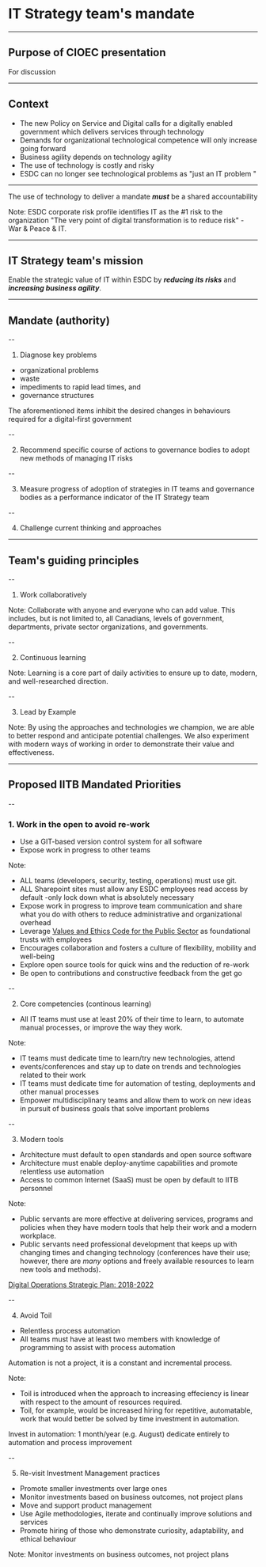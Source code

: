 <!-- markdownlint-disable MD013 -->
# IT Strategy team's mandate

---

## Purpose of CIOEC presentation

For discussion

---

## Context

- The new Policy on Service and Digital calls for a digitally enabled government which delivers services through technology <!-- .element: class="fragment" data-fragment-index="1" -->
- Demands for organizational technological competence will only increase going forward <!-- .element: class="fragment" data-fragment-index="2" -->
- Business agility depends on technology agility <!-- .element: class="fragment" data-fragment-index="3" -->
- The use of technology is costly and risky <!-- .element: class="fragment" data-fragment-index="4" -->
- ESDC can no longer see technological problems as "just an IT problem <!-- .element: class="fragment" data-fragment-index="5" -->"

---

The use of technology to deliver a mandate ***must*** be a shared accountability

Note:
ESDC corporate risk profile identifies IT as the #1 risk to the organization
"The very point of digital transformation is to reduce risk" - War & Peace & IT.

---

## IT Strategy team's mission

Enable the strategic value of IT within ESDC by ***reducing its risks*** and ***increasing business agility***.

---

## Mandate (authority)

--

<!-- markdownlint-disable MD032 MD006 -->
1. Diagnose key problems
  - organizational problems
  - waste
  - impediments to rapid lead times, and
  - governance structures
<!-- markdownlint-enable MD032 MD006 -->

The aforementioned items inhibit the desired changes in behaviours required
 for a digital-first government

--

<!-- markdownlint-disable MD032 MD006 MD029 -->
2. Recommend specific course of actions to governance bodies to adopt new methods of managing IT risks
<!-- markdownlint-enable MD032 MD006 MD029 -->

--

<!-- markdownlint-disable MD032 MD006 MD029 -->
3. Measure progress of adoption of strategies in IT teams and governance bodies as a performance indicator of the IT Strategy team
<!-- markdownlint-enable MD032 MD006 MD029 -->

--

<!-- markdownlint-disable MD032 MD006 MD029 -->
4. Challenge current thinking and approaches
<!-- markdownlint-enable MD032 MD006 MD029 -->

---

## Team's guiding principles

--

1. Work collaboratively

Note:
Collaborate with anyone and everyone who can add value. This includes, but is not limited to, all Canadians, levels of government, departments, private sector organizations, and governments.

--

<!-- markdownlint-disable MD029 -->
2. Continuous learning
<!-- markdownlint-enable MD029 -->
Note:
Learning is a core part of daily activities to ensure up to date, modern, and well-researched direction.

--

<!-- markdownlint-disable MD029 -->
3. Lead by Example
<!-- markdownlint-enable MD029 -->
Note:
By using the approaches and technologies we champion, we are able to better respond and anticipate potential challenges. We also experiment with modern ways of working in order to demonstrate their value and effectiveness.

---

## Proposed IITB Mandated Priorities

--

<!-- markdownlint-disable MD029 -->
### 1. Work in the open to avoid re-work
<!-- markdownlint-enable MD029 -->

- Use a GIT-based version control system for all software
- Expose work in progress to other teams

Note:

- ALL teams (developers, security, testing, operations) must use git.
- ALL Sharepoint sites must allow any ESDC employees read access by default -only lock down what is absolutely necessary
- Expose work in progress to improve team communication and share what you do with others to reduce administrative and organizational overhead
- Leverage [Values and Ethics Code for the Public Sector](https://www.tbs-sct.gc.ca/pol/doc-eng.aspx?id=25049) as foundational trusts with employees
- Encourages collaboration and fosters a culture of flexibility, mobility and well-being
- Explore open source tools for quick wins and the reduction of re-work
- Be open to contributions and constructive feedback from the get go

--

<!-- markdownlint-disable MD029 -->
2. Core competencies (continous learning)
<!-- markdownlint-enable MD029 -->

- All IT teams must use at least 20% of their time to learn, to automate manual
processes, or improve the way they work.

Note:

- IT teams must dedicate time to learn/try new technologies, attend
- events/conferences and stay up to date on trends and technologies related to their work
- IT teams must dedicate time for automation of testing, deployments and other manual processes
- Empower multidisciplinary teams and allow them to work on new ideas in pursuit of business goals that solve important problems

--

<!-- markdownlint-disable MD029 -->
3. Modern tools
<!-- markdownlint-enable MD029 -->

- Architecture must default to open standards and open source software
- Architecture must enable deploy-anytime capabilities and promote relentless use automation
- Access to common Internet (SaaS) must be open by default to IITB personnel

Note:

- Public servants are more effective at delivering services, programs and policies when they have modern tools that help their work and a modern workplace.
- Public servants need professional development that keeps up with changing times and changing technology (conferences have their use; however, there are *many* options and freely available resources to learn new tools and methods).

[Digital Operations Strategic Plan: 2018-2022](https://www.canada.ca/en/government/system/digital-government/digital-operations-strategic-plan-2018-2022.html)

--

<!-- markdownlint-disable MD029 -->
4. Avoid Toil
<!-- markdownlint-enable MD029 -->

- Relentless process automation
- All teams must have at least two members with knowledge of programming to assist with process automation

Automation is not a project, it is a constant and incremental process.

Note:

- Toil is introduced when the approach to increasing effeciency is linear with respect to the amount of resources required.
- Toil, for example, would be increased hiring for repetitive, automatable, work that would better be solved by time investment in automation.

Invest in automation: 1 month/year (e.g. August) dedicate entirely to automation and process improvement

--

<!-- markdownlint-disable MD029 -->
5. Re-visit Investment Management practices
<!-- markdownlint-enable MD029 -->

- Promote smaller investments over large ones
- Monitor investments based on business outcomes, not project plans
- Move and support product management
- Use Agile methodologies, iterate and continually improve solutions and services
- Promote hiring of those who demonstrate curiosity, adaptability, and ethical behaviour

Note:
Monitor investments on business outcomes, not project plans

<!-- markdownlint-enable MD013-->

